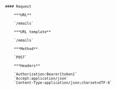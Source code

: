     #### Request

        ***URL**

        `/emails`

        ***URL template**

        `/emails`

        ***Method**

        `POST`

        ***Headers**

        `Authorization:Bearer{token}`
        `Accept:application/json`
        `Content-Type:application/json;charset=UTF-8`
